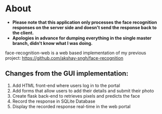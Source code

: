# About
  - **Please note that this application only processes the face recognition responses on the server side and doesn't send the response back to the client.**
  - **Apologies in advance for dumping everything in the single master branch, didn't know what I was doing.**

face-recognition-web is a web based implementation of my previous project: https://github.com/akshay-sngh/face-recognition

## Changes from the GUI implementation:
  1. Add HTML front-end where users log in to the portal
  2. Add forms that allow users to add their details and submit their photo
  3. Create flask back-end to retrieves pixels and predicts the face
  4. Record the response in SQLite Database
  5. Display the recorded response real-time in the web portal
